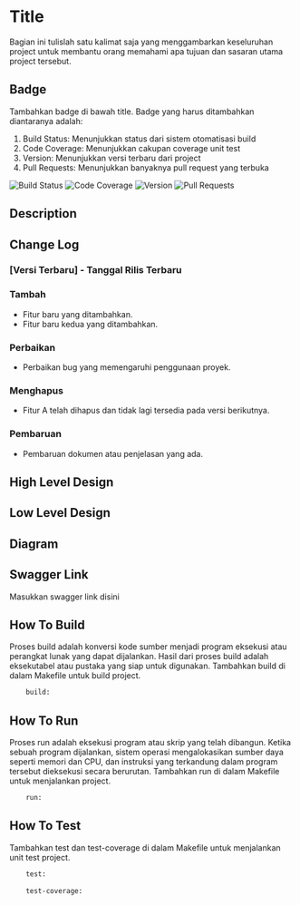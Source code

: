 # Title

Bagian ini tulislah satu kalimat saja yang menggambarkan keseluruhan project untuk membantu orang memahami apa tujuan dan sasaran utama project tersebut.

## Badge

Tambahkan badge di bawah title. Badge yang harus ditambahkan diantaranya adalah:
1. Build Status: Menunjukkan status dari sistem otomatisasi build
2. Code Coverage: Menunjukkan cakupan coverage unit test
3. Version: Menunjukkan versi terbaru dari project
4. Pull Requests: Menunjukkan banyaknya pull request yang terbuka

![Build Status](https://img.shields.io/badge/Build-Success-brightgreen) ![Code Coverage](https://img.shields.io/badge/Coverage-80%-brightgreen) ![Version](https://img.shields.io/badge/Version-v1.0.0-blue) ![Pull Requests](https://img.shields.io/badge/PR-1-informational)

## Description

## Change Log

### [Versi Terbaru] - Tanggal Rilis Terbaru

### Tambah
- Fitur baru yang ditambahkan.
- Fitur baru kedua yang ditambahkan.

### Perbaikan
- Perbaikan bug yang memengaruhi penggunaan proyek.

### Menghapus
- Fitur A telah dihapus dan tidak lagi tersedia pada versi berikutnya.

### Pembaruan
- Pembaruan dokumen atau penjelasan yang ada.

## High Level Design

## Low Level Design

## Diagram

## Swagger Link

Masukkan swagger link disini

## How To Build 

Proses build adalah konversi kode sumber menjadi program eksekusi atau perangkat lunak yang dapat dijalankan. Hasil dari proses build adalah eksekutabel atau pustaka yang siap untuk digunakan. Tambahkan build di dalam Makefile untuk build project.

```Makefile
    build:
```

## How To Run

Proses run adalah eksekusi program atau skrip yang telah dibangun. Ketika sebuah program dijalankan, sistem operasi mengalokasikan sumber daya seperti memori dan CPU, dan instruksi yang terkandung dalam program tersebut dieksekusi secara berurutan. Tambahkan run di dalam Makefile untuk menjalankan project.

```Makefile
    run:
```

## How To Test

Tambahkan test dan test-coverage di dalam Makefile untuk menjalankan unit test project.

```Makefile
    test:
    
    test-coverage:
```